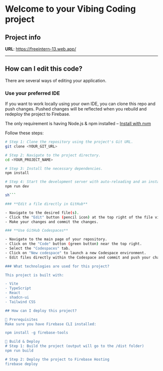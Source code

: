 # Welcome to your Vibing Coding project

## Project info

**URL**: https://freeintern-13.web.app/

---

## How can I edit this code?

There are several ways of editing your application.

### **Use your preferred IDE**

If you want to work locally using your own IDE, you can clone this repo and push changes. Pushed changes will be reflected when you rebuild and redeploy the project to Firebase.

The only requirement is having Node.js & npm installed – [Install with nvm](https://github.com/nvm-sh/nvm#installing-and-updating)

Follow these steps:

```sh
# Step 1: Clone the repository using the project's Git URL.
git clone <YOUR_GIT_URL>

# Step 2: Navigate to the project directory.
cd <YOUR_PROJECT_NAME>

# Step 3: Install the necessary dependencies.
npm install

# Step 4: Start the development server with auto-reloading and an instant preview.
npm run dev

sh```

### **Edit a file directly in GitHub**

- Navigate to the desired file(s).
- Click the "Edit" button (pencil icon) at the top right of the file view.
- Make your changes and commit the changes.

### **Use GitHub Codespaces**

- Navigate to the main page of your repository.
- Click on the "Code" button (green button) near the top right.
- Select the "Codespaces" tab.
- Click on "New codespace" to launch a new Codespace environment.
- Edit files directly within the Codespace and commit and push your changes once you're done.

### What technologies are used for this project?

This project is built with:

- Vite
- TypeScript
- React
- shadcn-ui
- Tailwind CSS

## How can I deploy this project?

🔧 Prerequisites
Make sure you have Firebase CLI installed:

npm install -g firebase-tools

🚀 Build & Deploy
# Step 1: Build the project (output will go to the /dist folder)
npm run build

# Step 2: Deploy the project to Firebase Hosting
firebase deploy
